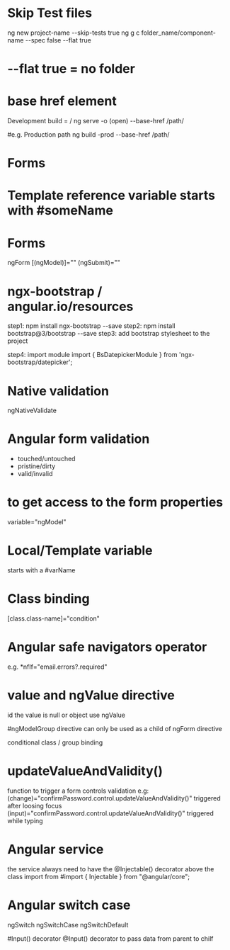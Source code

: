 # Skip Test files
ng new project-name --skip-tests true
ng g c folder_name/component-name --spec false --flat true
# --flat true = no folder 

# base href element 
Development build = /
ng serve -o (open) --base-href /path/

#e.g. Production path
ng build -prod --base-href /path/

# Forms
<!-- Template Driven forms  -->
<!-- Model Driven forms (reactive forms)  -->


# Template reference variable starts with #someName

# Forms
ngForm 
[(ngModel)]=""
(ngSubmit)=""

# ngx-bootstrap / angular.io/resources
step1: npm install ngx-bootstrap --save
step2: npm install bootstrap@3/bootstrap --save
step3: add bootstrap stylesheet to the project

step4: import module
import { BsDatepickerModule } from 'ngx-bootstrap/datepicker';

# Native validation
ngNativeValidate

# Angular form validation 
- touched/untouched 
- pristine/dirty
- valid/invalid 

# to get access to the form properties 
variable="ngModel" 

# Local/Template variable
starts with a #varName

# Class binding
[class.class-name]="condition"

# Angular safe navigators operator 
e.g. *nfIf="email.errors?.required"

# value and ngValue directive 
id the value is null or object use ngValue 

#ngModelGroup directive
can only be used as a child of ngForm directive

conditional class / group binding

# updateValueAndValidity() 
function to trigger a form controls validation
e.g:  (change)="confirmPassword.control.updateValueAndValidity()" triggered after loosing focus
      (input)="confirmPassword.control.updateValueAndValidity()" triggered while typing

# Angular service
the service always need to have the @Injectable() decorator above the class
import from 
#import { Injectable } from "@angular/core";

# Angular switch case
ngSwitch
ngSwitchCase
ngSwitchDefault

#Input() decorator
@Input() decorator to pass data from parent to chilf